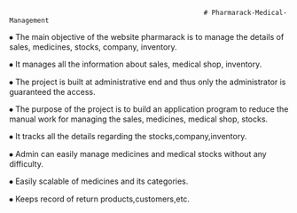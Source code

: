                                                      # Pharmarack-Medical-Management
                                                       

⦁	The main objective of the website pharmarack is to manage the details of sales, medicines, stocks, company, inventory.

⦁	It manages all the information about sales, medical shop, inventory.

⦁	The project is built at administrative end and thus only the administrator is guaranteed the access.

⦁	The purpose of the project is to build an application program to reduce the manual work for managing the sales, medicines, medical shop, stocks.

⦁	It tracks all the details regarding the stocks,company,inventory.

⦁	Admin can easily manage medicines and medical stocks without any difficulty.

⦁	Easily scalable of medicines and its categories.

⦁	Keeps record of return products,customers,etc.
